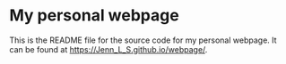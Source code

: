 # My personal webpage

This is the README file for the source code for my personal webpage. It can be found at <https://Jenn_L_S.github.io/webpage/>. 
